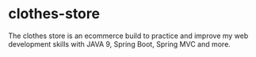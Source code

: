 # clothes-store
The clothes store is an ecommerce build to practice and improve my web development skills with JAVA 9, Spring Boot, Spring MVC and more.
